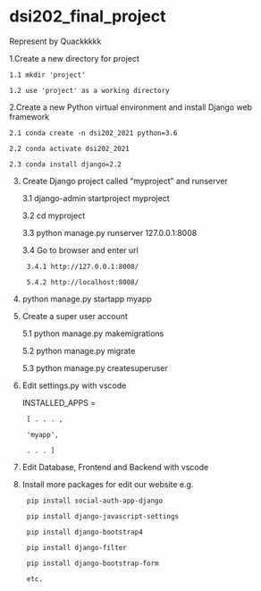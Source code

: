 # dsi202_final_project
Represent by Quackkkkk

1.Create a new directory for project

    1.1 mkdir 'project'
    
    1.2 use 'project' as a working directory

2.Create a new Python virtual environment and install Django web framework

    2.1 conda create -n dsi202_2021 python=3.6
    
    2.2 conda activate dsi202_2021
    
    2.3 conda install django=2.2

3. Create Django project called “myproject” and runserver

    3.1 django-admin startproject myproject
   
    3.2 cd myproject
    
    3.3 python manage.py runserver 127.0.0.1:8008
    
    3.4 Go to browser and enter url
    
        3.4.1 http://127.0.0.1:8008/
        
        5.4.2 http://localhost:8008/

4. python manage.py startapp myapp

5. Create a super user account

    5.1 python manage.py makemigrations
   
    5.2 python manage.py migrate
    
    5.3 python manage.py createsuperuser

6. Edit settings.py with vscode

    INSTALLED_APPS = 
        
        [ . . . ,

        'myapp',

        . . . ]

7. Edit Database, Frontend and Backend with vscode

8. Install more packages for edit our website e.g.

        pip install social-auth-app-django

        pip install django-javascript-settings

        pip install django-bootstrap4

        pip install django-filter

        pip install django-bootstrap-form

        etc.
